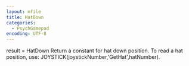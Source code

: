 ```yaml
---
layout: mfile
title: HatDown
categories:
  - PsychGamepad
encoding: UTF-8
---
```


result = HatDown
Return a constant for hat down position.  To read a hat position, use:
JOYSTICK(joystickNumber,'GetHat',hatNumber).